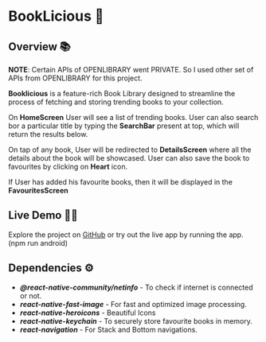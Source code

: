 # BookLicious 🤖

## Overview 📚

**NOTE**: Certain APIs of OPENLIBRARY went PRIVATE. So I used other set of APIs from OPENLIBRARY for this project.

**Booklicious** is a feature-rich Book Library designed to streamline the process of fetching and storing trending books to your collection.

On **HomeScreen** User will see a list of trending books. User can also search bor a particular title by typing the **SearchBar** present at top, which will return the results below.

On tap of any book, User will be redirected to **DetailsScreen** where all the details about the book will be showcased. User can also save the book to favourites by clicking on **Heart** icon.

If User has added his favourite books, then it will be displayed in the **FavouritesScreen**

## Live Demo 👨‍💻

Explore the project on [GitHub](https://github.com/samarth4599/booklicious) or try out the live app by running the app. (npm run android)

## Dependencies ⚙️

- **_@react-native-community/netinfo_** - To check if internet is connected or not.
- **_react-native-fast-image_** - For fast and optimized image processing.
- **_react-native-heroicons_** - Beautiful Icons
- **_react-native-keychain_** - To securely store favourite books in memory.
- **_react-navigation_** - For Stack and Bottom navigations.
